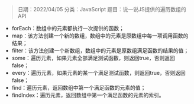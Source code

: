 > 日期：2022/04/05
分类：JavaScript
题目：说一说JS提供的遍历数组的API

- forEach：数组中的元素都执行一次提供的函数；
- map：该方法创建一个新的数组，数组中的元素是原数组中每一项调用函数的结果；
- filter：该方法创建一个新数组，数组中的元素是原数组满足函数的结果的值；
- some：遍历元素，如果元素全部满足测试函数，则返回true，否则返回false；
- every：遍历元素，如果元素的某一个满足测试函数，则返回true，否则返回false；
- find：遍历元素，返回数组中第一个满足函数的元素的值；
- findIndex：遍历元素，返回数组中第一个满足函数的元素的索引。

